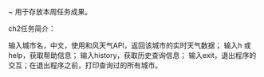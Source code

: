 ~ 用于存放本周任务成果。

ch2任务简介：

输入城市名，中文，使用和风天气API，返回该城市的实时天气数据；
输入h 或 help，获取帮助信息；
输入history，获取历史查询信息；
输入exit，退出程序的交互；在退出程序之前，打印查询过的所有城市。
